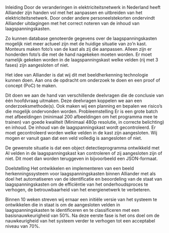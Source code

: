 Inleiding
Door de veranderingen in elektriciteitsnetwerk in Nederland heeft Alliander zijn handen vol met het aanpassen en uitbreiden van het elektriciteitsnetwerk. Door onder andere personeelstekorten ondervindt Alliander uitdagingen met het correct noteren van de inhoud van laagspanningskasten. 

Zo kunnen database genoteerde gegevens over de laagspanningskasten mogelijk niet meer actueel zijn met de huidige situatie van zo’n kast. Monteurs maken foto’s van de kast als zij die aanpassen. Alleen zijn er honderden foto’s die met de hand nagekeken moeten worden. Er moet namelijk gekeken worden in de laagspanningskast welke velden (rij met 3 fases) zijn aangesloten of niet.

Het idee van Alliander is dat wij dit met beeldherkenning technologie kunnen doen. Aan ons de opdracht om onderzoek te doen en een proof of concept (PoC) te maken. 

Dit doen we aan de hand van verschillende deelvragen die de conclusie van één hoofdvraag uitmaken. Deze deelvragen koppelen we aan een onderzoeksmethode(s). Ook maken wij een planning en bepalen we risico’s die mogelijk ondervonden worden. 
Probleemstelling
Er is een grote batch met afbeeldingen (minimaal 200 afbeeldingen om het programma mee te trainen) van goede kwaliteit (Minimaal 480p resolutie, in correcte belichting) en inhoud. De inhoud van de laagspanningskast wordt gecontroleerd. Er moet gecontroleerd worden welke velden in de kast zijn aangesloten. Wij mogen er vanuit gaan dat een veld volledig is aangesloten of niet. 

De gewenste situatie is dat een object detectieprogramma ontwikkeld met AI velden in de laagspanningskast kan controleren of zij aangesloten zijn of niet. Dit moet dan worden teruggeven in bijvoorbeeld een JSON-formaat. 




Doelstelling
Het ontwikkelen en implementeren van een beeld herkenningssysteem voor laagspanningskasten binnen Alliander met als doel het automatiseren van de identificatie en beoordeling van de staat van laagspanningskasten om de efficiëntie van het onderhoudsproces te verhogen, de betrouwbaarheid van het energienetwerk te verbeteren. 

Binnen 10 weken streven wij ernaar een initiële versie van het systeem te ontwikkelen die in staat is om de aangesloten velden in laagspanningskasten te identificeren en te classificeren met een basisnauwkeurigheid van 50%. Na deze eerste fase is het ons doel om de nauwkeurigheid van het systeem verder te verhogen tot een acceptabel niveau van 70%.
